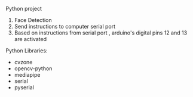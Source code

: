 Python project 
1. Face Detection
2. Send instructions to computer serial port
3. Based on instructions from serial port , arduino's digital pins 12 and 13 are activated 


Python Libraries:
- cvzone
- opencv-python
- mediapipe
- serial
- pyserial

